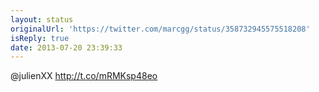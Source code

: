 ```yaml
---
layout: status
originalUrl: 'https://twitter.com/marcgg/status/358732945575518208'
isReply: true
date: 2013-07-20 23:39:33
---
```


@julienXX http://t.co/mRMKsp48eo
